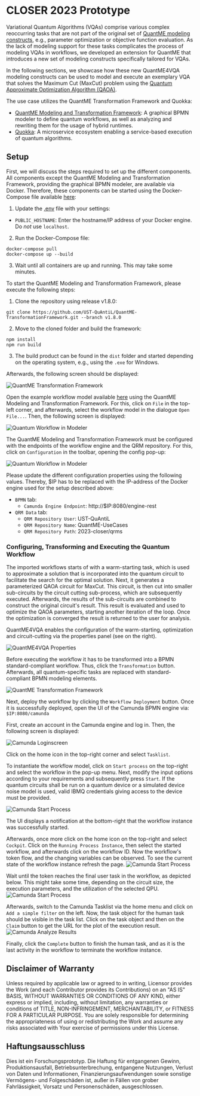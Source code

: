 # CLOSER 2023 Prototype

Variational Quantum Algorithms (VQAs) comprise various complex reoccurring tasks that are not part of the original set of [QuantME modeling constructs](https://www.iaas.uni-stuttgart.de/publications/Weder2020_QuantumWorkflows.pdf), e.g., parameter optimization or objective function evaluation.
As the lack of modeling support for these tasks complicates the process of modeling VQAs in workflows, we developed an extension for QuantME that introduces a new set of modeling constructs specifically tailored for VQAs.

In the following sections, we showcase how these new QuantME4VQA modeling constructs can be used to model and execute an exemplary VQA that solves the Maximum Cut (MaxCut) problem using the [Quantum Approximate Optimization Algorithm (QAOA)](https://arxiv.org/pdf/1411.4028.pdf).

The use case utilizes the QuantME Transformation Framework and Quokka:

* [QuantME Modeling and Transformation Framework](https://github.com/UST-QuAntiL/QuantME-TransformationFramework): A graphical BPMN modeler to define quantum workflows, as well as analyzing and rewriting them for the usage of hybrid runtimes.
* [Quokka](https://github.com/UST-QuAntiL/Quokka): A microservice ecosystem enabling a service-based execution of quantum algorithms.

## Setup

First, we will discuss the steps required to set up the different components.
All components except the QuantME Modeling and Transformation Framework, providing the graphical BPMN modeler, are available via Docker.
Therefore, these components can be started using the Docker-Compose file available [here](./docker):

1. Update the [.env](./docker/ip.env) file with your settings: 
  * ``PUBLIC_HOSTNAME``: Enter the hostname/IP address of your Docker engine. Do *not* use ``localhost``.

2. Run the Docker-Compose file:
```
docker-compose pull
docker-compose up --build
```

3. Wait until all containers are up and running. This may take some minutes.

To start the QuantME Modeling and Transformation Framework, please execute the following steps:

1. Clone the repository using release v1.8.0: 
```
git clone https://github.com/UST-QuAntiL/QuantME-TransformationFramework.git --branch v1.8.0
```

2. Move to the cloned folder and build the framework:
```
npm install
npm run build
```

3. The build product can be found in the ``dist`` folder and started depending on the operating system, e.g., using the ``.exe`` for Windows.

Afterwards, the following screen should be displayed:

![QuantME Transformation Framework](./docs/modeler-after-build.png)

Open the example workflow model available [here](./workflow/analysis-and-rewrite-workflow.bpmn) using the QuantME Modeling and Transformation Framework.
For this, click on ``File`` in the top-left corner, and afterwards, select the workflow model in the dialogue ``Open File...``.
Then, the following screen is displayed:

![Quantum Workflow in Modeler](./docs/quantum-workflow-in-modeler.png)

The QuantME Modeling and Transformation Framework must be configured with the endpoints of the workflow engine and the QRM repository.
For this, click on ``Configuration`` in the toolbar, opening the config pop-up:

![Quantum Workflow in Modeler](./docs/modeler-configuration.png)

Please update the different configuration properties using the following values.
Thereby, $IP has to be replaced with the IP-address of the Docker engine used for the setup described above:

* ``BPMN`` tab:
    * ``Camunda Engine Endpoint``: http://$IP:8080/engine-rest
* ``QRM Data`` tab:
    * ``QRM Repository User``: UST-QuAntiL
    * ``QRM Repository Name``: QuantME-UseCases
    * ``QRM Repository Path``: 2023-closer/qrms


### Configuring, Transforming and Executing the Quantum Workflow

The imported workflows starts of with a warm-starting task, which is used to approximate a solution that is incorporated into the quantum circuit to facilitate the search for the optimal solution.
Next, it generates a parameterized QAOA circuit for MaxCut.
This circuit, is then cut into smaller sub-circuits by the circuit cutting sub-process, which are subsequently executed.
Afterwards, the results of the sub-circuits are combined to construct the original circuit's result.
This result is evaluated and used to optimize the QAOA parameters, starting another iteration of the loop.
Once the optimization is converged the result is returned to the user for analysis.

QuantME4VQA enables the configuration of the warm-starting, optimization and circuit-cutting via the properties panel (see on the right).

![QuantME4VQA Properties](./docs/modeler-properties.png)

Before executing the workflow it has to be transformed into a BPMN standard-compliant workflow.
Thus, click the ``Transformation`` button.
Afterwards, all quantum-specific tasks are replaced with standard-compliant BPMN modeling elements.

![QuantME Transformation Framework](./docs/modeler-transformation.png)

Next, deploy the workflow by clicking the ``Workflow Deployment`` button.
Once it is successfully deployed, open the UI of the Camunda BPMN engine via: ``$IP:8080/camunda``

First, create an account in the Camunda engine and log in. 
Then, the following screen is displayed:

![Camunda Loginscreen](./docs/camunda-loginscreen.png)

Click on the home icon in the top-right corner and select ``Tasklist``.

To instantiate the workflow model, click on ``Start process`` on the top-right and select the workflow in the pop-up menu.
Next, modify the input options according to your requirements and subsequently press ``Start``.
If the quantum circuits shall be run on a quantum device or a simulated device noise model is used, valid IBMQ credentials giving access to the device must be provided.

![Camunda Start Process](./docs/camunda-startprocess.png)

The UI displays a notification at the bottom-right that the workflow instance was successfully started.

Afterwards, once more click on the home icon on the top-right and select ``Cockpit``.
Click on the ``Running Process Instance``, then select the started workflow, and afterwards click on the workflow ID.
Now the workflow's token flow, and the changing variables can be observed.
To see the current state of the workflow instance refresh the page.
![Camunda Start Process](./docs/camunda-wfoverview.png)

Wait until the token reaches the final user task in the workflow, as depicted below.
This might take some time, depending on the circuit size, the execution parameters, and the utilization of the selected QPU.
![Camunda Start Process](./docs/camunda-processfinished.png)

Afterwards, switch to the Camunda Tasklist via the home menu and click on ``Add a simple filter`` on the left.
Now, the task object for the human task should be visible in the task list. Click on the task object and then on the ``Claim`` button to get the URL for the plot of the execution result.
![Camunda Analyze Results](./docs/camunda-analyzeresults.png)

Finally, click the ``Complete`` button to finish the human task, and as it is the last activity in the workflow to terminate the workflow instance.

## Disclaimer of Warranty
Unless required by applicable law or agreed to in writing, Licensor provides the Work (and each Contributor provides its Contributions) on an "AS IS" BASIS, WITHOUT WARRANTIES OR CONDITIONS OF ANY KIND, either express or implied, including, without limitation, any warranties or conditions of TITLE, NON-INFRINGEMENT, MERCHANTABILITY, or FITNESS FOR A PARTICULAR PURPOSE. You are solely responsible for determining the appropriateness of using or redistributing the Work and assume any risks associated with Your exercise of permissions under this License.

## Haftungsausschluss
Dies ist ein Forschungsprototyp. Die Haftung für entgangenen Gewinn, Produktionsausfall, Betriebsunterbrechung, entgangene Nutzungen, Verlust von Daten und Informationen, Finanzierungsaufwendungen sowie sonstige Vermögens- und Folgeschäden ist, außer in Fällen von grober Fahrlässigkeit, Vorsatz und Personenschäden, ausgeschlossen.
